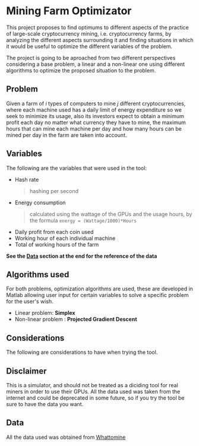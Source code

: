 # Mining Farm Optimizator

This project proposes to find optimums to different aspects of the practice of large-scale cryptocurrency mining, i.e. cryptocurrency farms, by analyzing the different aspects surrounding it and finding situations in which it would be useful to optimize the different variables of the problem.

The project is going to be aproached from two different perspectives considering a base problem, a linear and a non-linear one using different algorithms to optimize the proposed situation to the problem.


## Problem

Given a farm of _i_ types of computers to mine _j_ different cryptocurrencies, where each machine used has a daily limit of energy expenditure so we seek to minimize its usage, also its investors expect to obtain a minimum profit each day no matter what currency they have to mine, the maximum hours that can mine each machine per day and how many hours can be mined per day in the farm are taken into account.

## Variables

The following are the variables that were used in the tool:

* Hash rate 
  >hashing per second
* Energy consumption 
  >calculated using the wattage of the GPUs and the usage hours, by the formula `energy = (Wattage/1000)*Hours`
* Daily profit from each coin used
* Working hour of each individual machine
* Total of working hours of the farm

**See the [Data](https://github.com/Feligx/miningfarm-optimizator#data) section at the end for the reference of the data**

## Algorithms used

For both problems, optimization algorithms are used, these are developed in Matlab allowing user input for certain variables to solve a specific problem for the user's wish.

*  Linear problem: **Simplex**
*  Non-linear problem : **Projected Gradient Descent**


## Considerations

The following are considerations to have when trying the tool.


## Disclaimer

This is a simulator, and should not be treated as a diciding tool for real miners in order to use their GPUs.
All the data used was taken from the internet and could be deprecated in some future, so if you try the tool be sure to have the data you want.

## Data

All the data used was obtained from [Whattomine](https://whattomine.com/gpus?nvidia=true&amd=true&filter=all)


